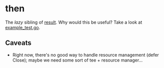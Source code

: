 # then

The _lazy_ sibling of [result](https://github.com/kdungs/go-result/result). Why would this be useful? Take a look at [example_test.go](example_test.go).


## Caveats

 - Right now, there's no good way to handle resource management (defer Close); maybe we need some sort of tee + resource manager...
